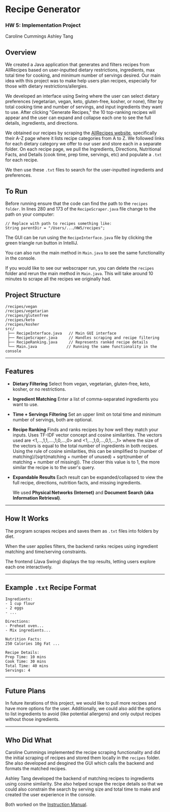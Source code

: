 # Recipe Generator
### HW 5: Implementation Project
Caroline Cummings 
Ashley Tang

## Overview

We created a Java application that generates and filters recipes from AllRecipes based on user-inputted dietary restrictions, ingredients, max total time for cooking, and minimum number of servings desired. Our main idea with this project was to make help users plan recipes, especially for those with dietary restrictions/allergies.

We developed an interface using Swing where the user can select dietary preferences (vegetarian, vegan, keto, gluten-free, kosher, or none), filter by total cooking time and number of servings, and input ingredients they want to use. After clicking "Generate Recipes," the 10 top-ranking recipes will appear and the user can expand and collapse each one to see the full details, ingredients, and directions. 

We obtained our recipes by scraping the [AllRecipes website](https://www.allrecipes.com/recipes-a-z-6735880), specifically their A-Z page where it lists recipe categories from A to Z. We followed links for each dietary category we offer to our user and store each in a separate folder. On each recipe page, we pull the Ingredients, Directions, Nutritional Facts, and Details (cook time, prep time, servings, etc) and populate a `.txt` for each recipe. 

We then use these `.txt` files to search for the user-inputted ingredients and preferences. 

## To Run

Before running ensure that the code can find the path to the `recipes folder`. In lines 280 and 173 of the `RecipeScraper.java` file change to the path on your computer:
```
// Replace with path to recipes something like:
String parentDir = "/Users/.../HW5/recipes";
```

The GUI can be run using the `RecipeInterface.java` file by clicking the green triangle run button in IntelliJ. 

You can also run the main method in `Main.java` to see the same functionality in the console. 

If you would like to see our webscraper run, you can delete the `recipes` folder and rerun the main method in `Main.java`. This will take around 10 minutes to scrape all the recipes we originally had. 

## Project Structure

```
/recipes/vegan
/recipes/vegetarian
/recipes/glutenfree
/recipes/keto
/recipes/kosher
src/
 ├── RecipeInterface.java   // Main GUI interface
 ├── RecipeScraper.java     // Handles scraping and recipe filtering
 ├── RecipeRanking.java     // Represents ranked recipe details
 └── Main.java             // Running the same functionality in the console
```

---

## Features

* **Dietary Filtering**
  Select from vegan, vegetarian, gluten-free, keto, kosher, or no restrictions.

* **Ingredient Matching**
  Enter a list of comma-separated ingredients you want to use.

* **Time + Servings Filtering**
  Set an upper limit on total time and minimum number of servings, both are optional.

* **Recipe Ranking**
  Finds and ranks recipes by how well they match your inputs. Uses TF-IDF vector concept and cosine similarities. The vectors used are <1,...,1,1,....,1,0,...,0> and <1,...,1,0,...,0,1,...,1> where the size of the vectors is equal to the total number of ingredients in both recipes. Using the rule of cosine similarities, this can be simplified to (number of matching)/(sqrt(matching + number of unused) + sqrt(number of matching + number of missing)). The closer this value is to 1, the more similar the recipe is to the user's query. 

* **Expandable Results**
  Each result can be expanded/collapsed to view the full recipe, directions, nutrition facts, and missing ingredients.

  We used **Physical Networks (Internet)** and **Document Search (aka Information Retrieval)**. 

---

## How It Works

The program scrapes recipes and saves them as `.txt` files into folders by diet.

When the user applies filters, the backend ranks recipes using ingredient matching and time/serving constraints.

The frontend (Java Swing) displays the top results, letting users explore each one interactively.

---

## Example `.txt` Recipe Format

```
Ingredients:
- 1 cup flour
- 2 eggs
- ...

Directions:
- Preheat oven...
- Mix ingredients...

Nutrition Facts:
250 Calories 10g Fat ...

Recipe Details:
Prep Time: 10 mins
Cook Time: 30 mins
Total Time: 40 mins
Servings: 4
```
---

## Future Plans

In future iterations of this project, we would like to pull more recipes and have more options for the user. Additionally, we could also add the options to list ingredients to avoid (like potential allergens) and only output recipes without those ingredients. 

---

## Who Did What

Caroline Cummings implemented the recipe scraping functionality and did the initial scraping of recipes and stored them locally in the `recipes` folder. She also developed and desgined the GUI which calls the backend and formats the matched recipes. 

Ashley Tang developed the backend of matching recipes to ingredients using cosine similarity. She also helped scrape the recipe details so that we could also constrain the search by serving size and total time to make and created the user experience in the console.

Both worked on the [Instruction Manual](https://docs.google.com/document/d/1uyxhOcutib2n58J2glg7Q1mgjaB12idcvjejUA-5hOs/edit?usp=sharing). 
